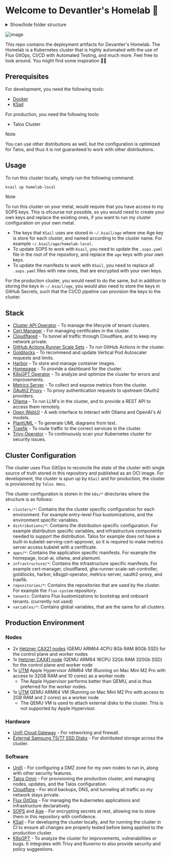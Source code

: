 # Welcome to Devantler's Homelab 🚀

<details>
  <summary>Show/hide folder structure</summary>

<!-- readme-tree start -->
```
.
├── .github
│   └── workflows
├── .vscode
├── k8s
│   ├── apps
│   │   ├── homepage
│   │   ├── k8sgpt-workload
│   │   ├── open-webui
│   │   └── plantuml
│   ├── clusters
│   │   ├── homelab-local
│   │   │   ├── flux-system
│   │   │   └── variables
│   │   └── homelab-prod
│   │       ├── flux-system
│   │       ├── infrastructure
│   │       │   ├── cilium
│   │       │   ├── gha-runner-scale-sets
│   │       │   └── longhorn
│   │       └── variables
│   ├── distributions
│   │   ├── k3s
│   │   │   └── variables
│   │   └── talos
│   │       ├── infrastructure
│   │       │   └── kubelet-serving-cert-approver
│   │       └── variables
│   ├── infrastructure
│   │   ├── capi-operator
│   │   ├── cert-manager
│   │   ├── cloudflared
│   │   ├── gha-runner-scale-set-controller
│   │   ├── goldilocks
│   │   ├── harbor
│   │   ├── k8sgpt-operator
│   │   ├── kyverno
│   │   ├── metrics-server
│   │   ├── oauth2-proxy
│   │   ├── ollama
│   │   ├── reloader
│   │   ├── traefik
│   │   └── trivy-operator
│   ├── repositories
│   ├── tenants
│   └── variables
└── talos
    ├── hetzner
    └── patches
        ├── cluster
        └── nodes

50 directories
```
<!-- readme-tree end -->

</details>

![image](https://github.com/user-attachments/assets/cc96e95c-4362-4432-9509-7f52c6c21636)

This repo contains the deployment artifacts for Devantler's Homelab. The Homelab is a Kubernetes cluster that is highly automated with the use of Flux GitOps, CI/CD with Automated Testing, and much more. Feel free to look around. You might find some inspiration 🙌🏻

## Prerequisites

For development, you need the following tools:

- [Docker](https://docs.docker.com/get-docker/)
- [KSail](https://github.com/devantler/ksail)

For production, you need the following tools:

- Talos Cluster

> [!NOTE]
> You can use other distributions as well, but the configuration is optimized for Talos, and thus it is not guaranteed to work with other distributions.

## Usage

To run this cluster locally, simply run the following command:

```bash
ksail up homelab-local
```

> [!NOTE]
> To run this cluster on your metal, would require that you have access to my SOPS keys. This is ofcourse not possible, so you would need to create your own keys and replace the existing ones, if you want to run my cluster configuration on your own metal.
>
> - The keys that `KSail` uses are stored in `~/.ksail/age` where one Age key is store for each cluster, and named according to the cluster name. For example `~/.ksail/age/homelab-local`.
> - To update SOPS to work with `Ksail`, you need to update the `.sops.yaml` file in the root of the repository, and replace the `age` keys with your own keys.
> - To update the manifests to work with `KSail`, you need to replace all `.sops.yaml` files with new ones, that are encrypted with your own keys.
>
> For the production cluster, you would need to do the same, but in addition to storing the keys in `~/.ksail/age`, you would also need to store the keys in GitHub Secrets, such that the CI/CD pipeline can provision the keys to the cluster.

## Stack

- [Cluster API Operator](https://cluster-api.sigs.k8s.io/) - To manage the lifecycle of tenant clusters.
- [Cert Manager](https://cert-manager.io/docs/) - For managing certificates in the cluster.
- [Cloudflared](https://developers.cloudflare.com/cloudflare-one/connections/connect-networks/) - To tunnel all traffic through Cloudflare, and to keep my network private.
- [GitHub Actions Runner Scale Sets](https://docs.github.com/en/actions/hosting-your-own-runners/managing-self-hosted-runners-with-actions-runner-controller/about-actions-runner-controller) - To run GitHub Actions in the cluster.
- [Goldilocks](https://goldilocks.docs.fairwinds.com) - To recommend and update Vertical Pod Autoscaler requests and limits.
- [Harbor](https://goharbor.io) - To store and manage container images.
- [Homepage](https://gethomepage.dev/) - To provide a dashboard for the cluster.
- [K8sGPT Operator](https://k8sgpt.ai) - To analyze and optimize the cluster for errors and improvements.
- [Metrics Server](https://kubernetes-sigs.github.io/metrics-server/) - To collect and expose metrics from the cluster.
- [OAuth2 Proxy](https://oauth2-proxy.github.io/oauth2-proxy/) - To proxy authentication requests to upstream OAuth2 providers.
- [Ollama](https://ollama.com) - To run LLM's in the cluster, and to provide a REST API to access them remotely.
- [Open WebUI](https://openwebui.com) - A web interface to interact with Ollama and OpenAI's AI models.
- [PlantUML](https://plantuml.com) - To generate UML diagrams from text.
- [Traefik](https://doc.traefik.io/traefik/) - To route traffic to the correct services in the cluster.
- [Trivy Operator](https://aquasecurity.github.io/trivy-operator/latest/) - To continuously scan your Kubernetes cluster for security issues.

## Cluster Configuration

The cluster uses Flux GitOps to reconcile the state of the cluster with single source of truth stored in this repository and published as an OCI image. For development, the cluster is spun up by `KSail` and for production, the cluster is provisioned by `Talos Omni`.

The cluster configuration is storen in the `k8s/*` directories where the structure is as follows:

- `clusters/*`: Contains the the cluster specific configuration for each environment. For example entry-level Flux kustomizations, and the environment specific variables.
- `distributions/*`: Contains the distribution specific configuration. For example distribution specific variables, and infrastructure components needed to support the distribution. Talos for example does not have a built-in kubelet-serving-cert-approver, so it is required to make metrics server access kubelet with a certificate.
- `apps/*`: Contains the application specific manifests. For example the homepage, local-ai, ollama, and plantuml.
- `infrastructure/*`: Contains the infrastructure specific manifests. For example cert-manager, cloudflared, gha-runner-scale-set-controller, goldilocks, harbor, k8sgpt-operator, metrics-server, oauth2-proxy, and traefik.
- `repositories/*`: Contains the repositories that are used by the cluster. For example the `flux-system` repository.
- `tenants`: Contains Flux kustomizations to bootstrap and onboard tenants. (currently not used)
- `variables/*`: Contains global variables, that are the same for all clusters.

## Production Environment

### Nodes

- 2x [Hetzner CAX21 nodes](https://www.hetzner.com/cloud/) (QEMU ARM64 4CPU 8Gb RAM 80Gb SSD) for the control plane and worker nodes
- 1x [Hetzner CAX41 node](https://www.hetzner.com/cloud/) (QEMU ARM64 16CPU 32Gb RAM 320Gb SSD) for the control plane and worker node
- 1x [UTM](https://mac.getutm.app) Apple Hypervisor ARM64 VM (Running on Mac Mini M2 Pro with access to 32GB RAM and 10 cores) as a worker node
  - The Apple Hypervisor performs better than QEMU, and is thus preferred for the worker nodes.
- 1x [UTM](https://mac.getutm.app) QEMU ARM64 VM (Running on Mac Mini M2 Pro with access to 2GB RAM and 2 cores) as a worker node
  - The QEMU VM is used to attach external disks to the cluster. This is not supported by Apple Hypervisor.

### Hardware

- [Unifi Cloud Gateway](https://eu.store.ui.com/eu/en/pro/products/ucg-ultra) - For networking and firewall.
- [External Samsung T5/T7 SSD Disks](https://www.samsung.com/dk/memory-storage/portable-ssd/portable-ssd-t7-1tb-gray-mu-pc1t0t-ww/) - For distributed storage across the cluster.

### Software

- [Unifi](https://ui.com/) - For configuring a DMZ zone for my own nodes to run in, along with other security features.
- [Talos Omni](https://www.siderolabs.com/platform/saas-for-kubernetes/) - For provisioning the production cluster, and managing nodes, updates, and the Talos configuration.
- [Cloudflare](https://www.cloudflare.com) - For etcd backups, DNS, and tunneling all traffic so my network stays private.
- [Flux GitOps](https://fluxcd.io) - For managing the kubernetes applications and infrastructure declaratively.
- [SOPS](https://getsops.io) and [Age](https://github.com/FiloSottile/age) - For encrypting secrets at rest, allowing me to store them in this repository with confidence.
- [KSail](https://github.com/devantler/ksail) - For developing the cluster locally, and for running the cluster in CI to ensure all changes are properly tested before being applied to the production cluster.
- [K8sGPT](https://k8sgpt.ai) - To analyze the cluster for improvements, vulnerabilities or bugs. It integrates with Trivy and Kuverno to also provide security and policy suggestions.
